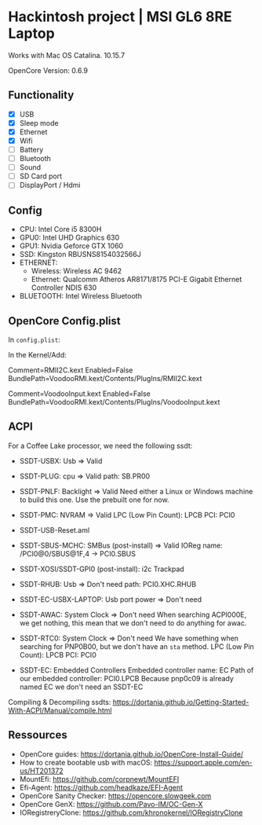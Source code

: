 # Hackintosh project | MSI GL6 8RE Laptop

Works with Mac OS Catalina. 10.15.7

OpenCore Version: 0.6.9

## Functionality

- [x] USB
- [x] Sleep mode
- [x] Ethernet
- [x] Wifi
- [ ] Battery
- [ ] Bluetooth
- [ ] Sound
- [ ] SD Card port
- [ ] DisplayPort / Hdmi

## Config

- CPU: Intel Core i5 8300H
- GPU0: Intel UHD Graphics 630
- GPU1: Nvidia Geforce GTX 1060
- SSD: Kingston RBUSNS8154032566J
- ETHERNET:
  - Wireless: Wireless AC 9462
  - Ethernet: Qualcomm Atheros AR8171/8175 PCI-E Gigabit Ethernet Controller NDIS 630
- BLUETOOTH: Intel Wireless Bluetooth

## OpenCore Config.plist

In `config.plist`:

In the Kernel/Add:

Comment=RMII2C.kext
Enabled=False
BundlePath=VoodooRMI.kext/Contents/PlugIns/RMII2C.kext

Comment=VoodooInput.kext
Enabled=False
BundlePath=VoodooRMI.kext/Contents/PlugIns/VoodooInput.kext

## ACPI

For a Coffee Lake processor, we need the following ssdt:

- SSDT-USBX: Usb => Valid

- SSDT-PLUG: cpu => Valid
  path: SB.PR00

- SSDT-PNLF: Backlight => Valid
  Need either a Linux or Windows machine to build this one.
  Use the prebuilt one for now.

- SSDT-PMC: NVRAM => Valid
  LPC (Low Pin Count): LPCB
  PCI: PCI0

- SSDT-USB-Reset.aml

- SSDT-SBUS-MCHC: SMBus (post-install) => Valid
  IOReg name: /PCI0@0/SBUS@1F,4 -> PCI0.SBUS

- SSDT-XOSI/SSDT-GPI0 (post-install): i2c Trackpad

- SSDT-RHUB: Usb => Don't need
  path: PCI0.XHC.RHUB

- SSDT-EC-USBX-LAPTOP: Usb port power => Don't need


- SSDT-AWAC: System Clock => Don't need
  When searching ACPI000E, we get nothing, this mean that we don't need to do anything for awac.

- SSDT-RTC0: System Clock => Don't need
  We have something when searching for PNP0B00, but we don't have an `sta` method.
  LPC (Low Pin Count): LPCB
  PCI: PCI0

- SSDT-EC: Embedded Controllers
  Embedded controller name: EC
  Path of our embedded controller: PCI0.LPCB
  Because pnp0c09 is already named EC we don't need an SSDT-EC

Compiling & Decompiling ssdts: https://dortania.github.io/Getting-Started-With-ACPI/Manual/compile.html

## Ressources

- OpenCore guides: https://dortania.github.io/OpenCore-Install-Guide/
- How to create bootable usb with macOS: https://support.apple.com/en-us/HT201372
- MountEfi: https://github.com/corpnewt/MountEFI
- Efi-Agent: https://github.com/headkaze/EFI-Agent
- OpenCore Sanity Checker: https://opencore.slowgeek.com
- OpenCore GenX: https://github.com/Pavo-IM/OC-Gen-X
- IORegistreryClone: https://github.com/khronokernel/IORegistryClone

